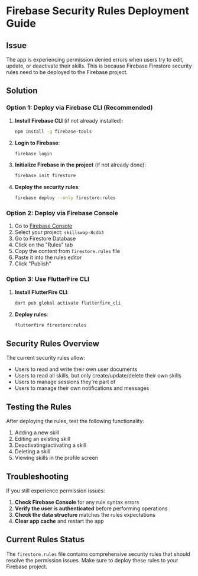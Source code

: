 # Firebase Security Rules Deployment Guide

## Issue
The app is experiencing permission denied errors when users try to edit, update, or deactivate their skills. This is because Firebase Firestore security rules need to be deployed to the Firebase project.

## Solution

### Option 1: Deploy via Firebase CLI (Recommended)

1. **Install Firebase CLI** (if not already installed):
   ```bash
   npm install -g firebase-tools
   ```

2. **Login to Firebase**:
   ```bash
   firebase login
   ```

3. **Initialize Firebase in the project** (if not already done):
   ```bash
   firebase init firestore
   ```

4. **Deploy the security rules**:
   ```bash
   firebase deploy --only firestore:rules
   ```

### Option 2: Deploy via Firebase Console

1. Go to [Firebase Console](https://console.firebase.google.com/)
2. Select your project: `skillswap-8cdb3`
3. Go to Firestore Database
4. Click on the "Rules" tab
5. Copy the content from `firestore.rules` file
6. Paste it into the rules editor
7. Click "Publish"

### Option 3: Use FlutterFire CLI

1. **Install FlutterFire CLI**:
   ```bash
   dart pub global activate flutterfire_cli
   ```

2. **Deploy rules**:
   ```bash
   flutterfire firestore:rules
   ```

## Security Rules Overview

The current security rules allow:
- Users to read and write their own user documents
- Users to read all skills, but only create/update/delete their own skills
- Users to manage sessions they're part of
- Users to manage their own notifications and messages

## Testing the Rules

After deploying the rules, test the following functionality:
1. Adding a new skill
2. Editing an existing skill
3. Deactivating/activating a skill
4. Deleting a skill
5. Viewing skills in the profile screen

## Troubleshooting

If you still experience permission issues:

1. **Check Firebase Console** for any rule syntax errors
2. **Verify the user is authenticated** before performing operations
3. **Check the data structure** matches the rules expectations
4. **Clear app cache** and restart the app

## Current Rules Status

The `firestore.rules` file contains comprehensive security rules that should resolve the permission issues. Make sure to deploy these rules to your Firebase project. 